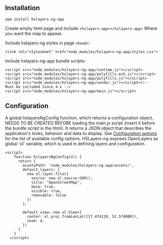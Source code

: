 ## Installation

```
npm install hslayers-ng-app
```

Create empty html page and include `<hslayers-app></hslayers-app>` Where you want the map to appear.

Include hslayers-ng styles in page `<head>`:
```
<link rel="stylesheet" href="node_modules/hslayers-ng-app/styles.css">
```

Include hslayers-ng-app bundle scripts:
```
<script src="node_modules/hslayers-ng-app/runtime.js"></script>
<script src="node_modules/hslayers-ng-app/polyfills-es5.js"></script>
<script src="node_modules/hslayers-ng-app/polyfills.js"></script>
<script src="node_modules/hslayers-ng-app/vendor.js"></script><!-- Must be included since 4.x -->
<script src="node_modules/hslayers-ng-app/main.js"></script>
```

## Configuration

A global hslayersNgConfig function, which returns a configuration object, NEEDS TO BE CREATED BEFORE loading the main.js script (insert it before the bundle script in the html). It returns a JSON object that describes the application's looks, behavior and data to display. See [Configuration options](https://github.com/hslayers/hslayers-ng/wiki/Config-parameters) for the list of available config options. HSLayers-ng exposes OpenLayers as global 'ol' variable, which is used in defining layers and configuration.

```
<script>
    function hslayersNgConfig(ol) {
      return {
        assetsPath: 'node_modules/hslayers-ng-app/assets/',
        default_layers: [
          new ol.layer.Tile({
            source: new ol.source.OSM(),
            title: "OpenStreetMap",
            base: true,
            visible: true,
            removable: false
          })
        ],

        default_view: new ol.View({
          center: ol.proj.fromLonLat([17.474129, 52.574000]),
          zoom: 4,
        })
      }
    } 
  </script>
  ```